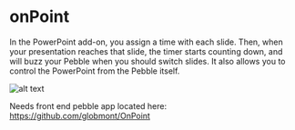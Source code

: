 # onPoint
In the PowerPoint add-on, you assign a time with each slide. Then, when your presentation reaches that slide, the timer starts counting down, and will buzz your Pebble when you should switch slides. It also allows you to control the PowerPoint from the Pebble itself.



![alt text](http://i.imgur.com/3prQzjg.jpg "Logo Title Text 1")



Needs front end pebble app located here:
https://github.com/globmont/OnPoint
